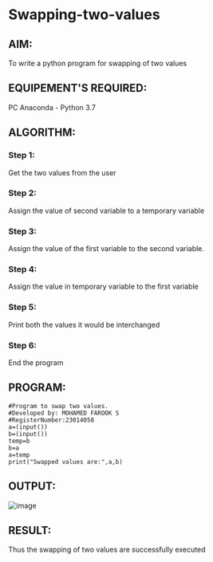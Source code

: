 # Swapping-two-values
## AIM:
To write a python program for swapping of two values
## EQUIPEMENT'S REQUIRED: 
PC
Anaconda - Python 3.7
## ALGORITHM: 
### Step 1:
Get the two values from the user
### Step 2: 
Assign the value of second variable to a temporary variable 
### Step 3: 
Assign the value of the first variable to the second variable.
### Step 4:  
Assign the value in temporary variable to the first variable
### Step 5: 
Print both the values it would be interchanged
### Step 6: 
End the program
## PROGRAM:
```
#Program to swap two values.
#Developed by: MOHAMED FAROOK S
#RegisterNumber:23014058
a=(input())
b=(input())
temp=b
b=a
a=temp
print("Swapped values are:",a,b)

```
## OUTPUT:
![image](https://github.com/MOHAMEDFAROOK2005/Swapping-two-values/assets/150319482/72678b7e-09bc-4ec2-84d7-ecb9bcba053e)




## RESULT:
Thus the swapping of two values are successfully executed



